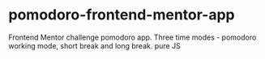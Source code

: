 # pomodoro-frontend-mentor-app
Frontend Mentor challenge pomodoro app. Three time modes - pomodoro working mode, short break and long break. pure JS

